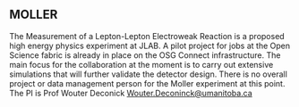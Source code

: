 ## MOLLER

The Measurement of a Lepton-Lepton Electroweak Reaction is a proposed high energy physics experiment at JLAB. A pilot project for jobs at the Open Science fabric is already in place on the OSG Connect infrastructure. The main focus for the collaboration at the moment is to carry out extensive simulations that will further validate the detector design. 
There is no overall project or data management person for the Moller experiment at this point. The PI is Prof Wouter Deconick Wouter.Deconinck@umanitoba.ca 
